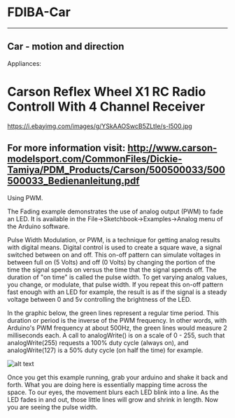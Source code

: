 # FDIBA-Car
----------
Car - motion and direction
----------
Appliances:

# Carson Reflex Wheel X1 RC Radio Controll With 4 Channel Receiver

https://i.ebayimg.com/images/g/YSkAAOSwcB5ZLtIe/s-l500.jpg

For more information visit:
http://www.carson-modelsport.com/CommonFiles/Dickie-Tamiya/PDM_Products/Carson/500500033/500500033_Bedienanleitung.pdf
----------
Using PWM.

The Fading example demonstrates the use of analog output (PWM) to fade an LED. 
It is available in the File->Sketchbook->Examples->Analog menu of the Arduino software.

Pulse Width Modulation, or PWM, is a technique for getting analog results with digital means. 
Digital control is used to create a square wave, a signal switched between on and off. 
This on-off pattern can simulate voltages in between full on (5 Volts) and off (0 Volts) 
by changing the portion of the time the signal spends on versus the time that the signal spends off. 
The duration of "on time" is called the pulse width. To get varying analog values, you change, or modulate, that pulse width. 
If you repeat this on-off pattern fast enough with an LED for example, the result is as if 
the signal is a steady voltage between 0 and 5v controlling the brightness of the LED.

In the graphic below, the green lines represent a regular time period. 
This duration or period is the inverse of the PWM frequency. 
In other words, with Arduino's PWM frequency at about 500Hz, the green lines would measure 2 milliseconds each.
A call to analogWrite() is on a scale of 0 - 255, such that analogWrite(255) requests a 100% duty cycle (always on),
and analogWrite(127) is a 50% duty cycle (on half the time) for example.

![alt text](https://www.arduino.cc/en/uploads/Tutorial/pwm.gif)

Once you get this example running, grab your arduino and shake it back and forth.
What you are doing here is essentially mapping time across the space. To our eyes, 
the movement blurs each LED blink into a line. As the LED fades in and out, 
those little lines will grow and shrink in length. Now you are seeing the pulse width.